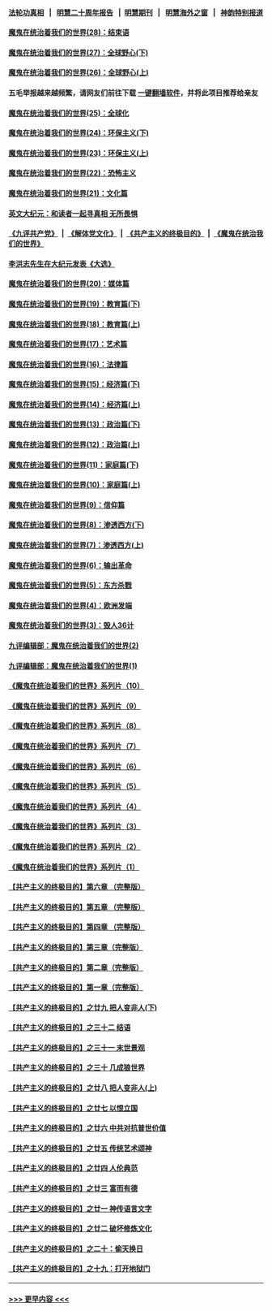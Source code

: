 #### [法轮功真相](https://github.com/gfw-breaker/truth/blob/master/README.md?t=0) &nbsp;&nbsp;|&nbsp;&nbsp; [明慧二十周年报告](https://github.com/gfw-breaker/mh-reports/blob/master/README.md?t=0) &nbsp;&nbsp;|&nbsp;&nbsp;[明慧期刊](https://github.com/gfw-breaker/mh-qikan) &nbsp;&nbsp;|&nbsp;&nbsp; [明慧海外之窗](https://github.com/gfw-breaker/mh-news/blob/master/README.md?t=0) &nbsp;&nbsp;|&nbsp;&nbsp; [神韵特别报道](https://github.com/gfw-breaker/mh-news/blob/master/shenyun.md?t=0)
#### [魔鬼在统治着我们的世界(28)：结束语](../pages/nsc422/n10936246.md?t=06101601) 
#### [魔鬼在统治着我们的世界(27)：全球野心(下)](../pages/nsc422/n10928319.md?t=06101601) 
#### [魔鬼在统治着我们的世界(26)：全球野心(上)](../pages/nsc422/n10900318.md?t=06101601) 
#### 五毛举报越来越频繁，请网友们前往下载 [一键翻墙软件](https://github.com/gfw-breaker/ssr-accounts)，并将此项目推荐给亲友
#### [魔鬼在统治着我们的世界(25)：全球化](../pages/nsc422/n10788205.md?t=06101601) 
#### [魔鬼在统治着我们的世界(24)：环保主义(下)](../pages/nsc422/n10695307.md?t=06101601) 
#### [魔鬼在统治着我们的世界(23)：环保主义(上)](../pages/nsc422/n10688613.md?t=06101601) 
#### [魔鬼在统治着我们的世界(22)：恐怖主义](../pages/nsc422/n10614727.md?t=06101601) 
#### [魔鬼在统治着我们的世界(21)：文化篇](../pages/nsc422/n10597706.md?t=06101601) 
#### [英文大纪元：和读者一起寻真相 无所畏惧](../pages/nsc422/n12542027.md?t=06101601) 
#### [《九评共产党》](https://github.com/begood0513/9ping.md/blob/master/README.md) &nbsp;|&nbsp; [《解体党文化》](../../../../jtdwh.md/blob/master/README.md)  &nbsp;|&nbsp; [《共产主义的终极目的》](../../../../gczydzjmd.md/blob/master/README.md) &nbsp;|&nbsp; [《魔鬼在统治我们的世界》](../../../../mgztzwmdsj.md/blob/master/README.md) 
#### [李洪志先生在大纪元发表《大选》](../pages/nsc422/n12534746.md?t=06101601) 
#### [魔鬼在统治着我们的世界(20)：媒体篇](../pages/nsc422/n10586579.md?t=06101601) 
#### [魔鬼在统治着我们的世界(19)：教育篇(下)](../pages/nsc422/n10564808.md?t=06101601) 
#### [魔鬼在统治着我们的世界(18)：教育篇(上)](../pages/nsc422/n10526970.md?t=06101601) 
#### [魔鬼在统治着我们的世界(17)：艺术篇](../pages/nsc422/n10499093.md?t=06101601) 
#### [魔鬼在统治着我们的世界(16)：法律篇](../pages/nsc422/n10485969.md?t=06101601) 
#### [魔鬼在统治着我们的世界(15)：经济篇(下)](../pages/nsc422/n10469975.md?t=06101601) 
#### [魔鬼在统治着我们的世界(14)：经济篇(上)](../pages/nsc422/n10457370.md?t=06101601) 
#### [魔鬼在统治着我们的世界(13)：政治篇(下)](../pages/nsc422/n10448270.md?t=06101601) 
#### [魔鬼在统治着我们的世界(12)：政治篇(上)](../pages/nsc422/n10444576.md?t=06101601) 
#### [魔鬼在统治着我们的世界(11)：家庭篇(下)](../pages/nsc422/n10440961.md?t=06101601) 
#### [魔鬼在统治着我们的世界(10)：家庭篇(上)](../pages/nsc422/n10435448.md?t=06101601) 
#### [魔鬼在统治着我们的世界(9)：信仰篇](../pages/nsc422/n10432159.md?t=06101601) 
#### [魔鬼在统治着我们的世界(8)：渗透西方(下)](../pages/nsc422/n10429603.md?t=06101601) 
#### [魔鬼在统治着我们的世界(7)：渗透西方(上)](../pages/nsc422/n10426013.md?t=06101601) 
#### [魔鬼在统治着我们的世界(6)：输出革命](../pages/nsc422/n10421536.md?t=06101601) 
#### [魔鬼在统治着我们的世界(5)：东方杀戮](../pages/nsc422/n10417707.md?t=06101601) 
#### [魔鬼在统治着我们的世界(4)：欧洲发端](../pages/nsc422/n10414890.md?t=06101601) 
#### [魔鬼在统治着我们的世界(3)：毁人36计](../pages/nsc422/n10411583.md?t=06101601) 
#### [九评编辑部：魔鬼在统治着我们的世界(2)](../pages/nsc422/n10410036.md?t=06101601) 
#### [九评编辑部：魔鬼在统治着我们的世界(1)](../pages/nsc422/n10406825.md?t=06101601) 
#### [《魔鬼在统治着我们的世界》系列片（10）](../pages/nsc422/n12292670.md?t=06101601) 
#### [《魔鬼在统治着我们的世界》系列片（9）](../pages/nsc422/n12290859.md?t=06101601) 
#### [《魔鬼在统治着我们的世界》系列片（8）](../pages/nsc422/n12287445.md?t=06101601) 
#### [《魔鬼在统治着我们的世界》系列片（7）](../pages/nsc422/n12283425.md?t=06101601) 
#### [《魔鬼在统治着我们的世界》系列片（6）](../pages/nsc422/n12282314.md?t=06101601) 
#### [《魔鬼在统治着我们的世界》系列片（5）](../pages/nsc422/n12281419.md?t=06101601) 
#### [《魔鬼在统治着我们的世界》系列片（4）](../pages/nsc422/n12274024.md?t=06101601) 
#### [《魔鬼在统治着我们的世界》系列片（3）](../pages/nsc422/n12271322.md?t=06101601) 
#### [《魔鬼在统治着我们的世界》系列片（2）](../pages/nsc422/n12269049.md?t=06101601) 
#### [《魔鬼在统治着我们的世界》系列片（1）](../pages/nsc422/n12267575.md?t=06101601) 
#### [【共产主义的终极目的】第六章 （完整版）](../pages/nsc422/n11428913.md?t=06101601) 
#### [【共产主义的终极目的】第五章 （完整版）](../pages/nsc422/n11428912.md?t=06101601) 
#### [【共产主义的终极目的】第四章 （完整版）](../pages/nsc422/n11428907.md?t=06101601) 
#### [【共产主义的终极目的】第三章（完整版）](../pages/nsc422/n11428848.md?t=06101601) 
#### [【共产主义的终极目的】第二章（完整版）](../pages/nsc422/n11428831.md?t=06101601) 
#### [【共产主义的终极目的】第一章（完整版）](../pages/nsc422/n11417651.md?t=06101601) 
#### [【共产主义的终极目的】之廿九 把人变非人(下)](../pages/nsc422/n11344140.md?t=06101601) 
#### [【共产主义的终极目的】之三十二 结语](../pages/nsc422/n11360535.md?t=06101601) 
#### [【共产主义的终极目的】之三十一 末世景观](../pages/nsc422/n11351129.md?t=06101601) 
#### [【共产主义的终极目的】之三十 几成狼世界](../pages/nsc422/n11348280.md?t=06101601) 
#### [【共产主义的终极目的】之廿八 把人变非人(上)](../pages/nsc422/n11340492.md?t=06101601) 
#### [【共产主义的终极目的】之廿七 以恨立国](../pages/nsc422/n11336944.md?t=06101601) 
#### [【共产主义的终极目的】之廿六 中共对抗普世价值](../pages/nsc422/n11324785.md?t=06101601) 
#### [【共产主义的终极目的】之廿五 传统艺术颂神](../pages/nsc422/n11296396.md?t=06101601) 
#### [【共产主义的终极目的】之廿四 人伦典范](../pages/nsc422/n11296397.md?t=06101601) 
#### [【共产主义的终极目的】之廿三 富而有德](../pages/nsc422/n11283598.md?t=06101601) 
#### [【共产主义的终极目的】之廿一 神传语言文字](../pages/nsc422/n11263265.md?t=06101601) 
#### [【共产主义的终极目的】之廿二 破坏修炼文化](../pages/nsc422/n11245728.md?t=06101601) 
#### [【共产主义的终极目的】之二十：偷天换日](../pages/nsc422/n11238846.md?t=06101601) 
#### [【共产主义的终极目的】之十九：打开地狱门](../pages/nsc422/n11206376.md?t=06101601) 

----
#### [ >>> 更早内容 <<< ](../indexes/nsc422-earlier.md)
